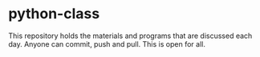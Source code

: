 # python-class
This repository holds the materials and programs that are discussed each day. Anyone can commit, push and pull. This is open for all.
